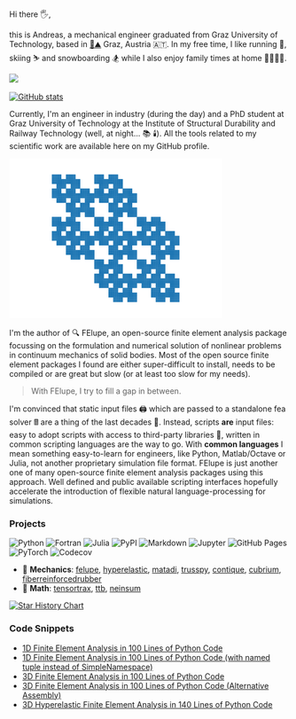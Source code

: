 Hi there 🖐️,

this is Andreas, a mechanical engineer graduated from Graz University of Technology, based in [🏰⛰️](https://en.wikipedia.org/wiki/Schlossberg_(Graz)) Graz, Austria 🇦🇹. In my free time, I like running 🏃‍, skiing ⛷️ and snowboarding 🏂 while I also enjoy family times at home 👨‍👩‍👧‍👦.

<a rel="me" href="https://mathstodon.xyz/@adtzlr"><img src="https://img.shields.io/badge/-MASTODON-%232B90D9?style=for-the-badge&logo=mastodon&logoColor=white"></a>

[![GitHub stats](https://github-readme-stats.vercel.app/api?username=adtzlr&count_private=true&show_icons=true)](https://github.com/adtzlr)

Currently, I'm an engineer in industry (during the day) and a PhD student at Graz University of Technology at the Institute of Structural Durability and Railway Technology (well, at night... 📚 🕯️). All the tools related to my scientific work are available here on my GitHub profile.

![sparsity-pattern](sparsity-pattern.svg)

I'm the author of 🔍 FElupe, an open-source finite element analysis package focussing on the formulation and numerical solution of nonlinear problems in continuum mechanics of solid bodies. Most of the open source finite element packages I found are either super-difficult to install, needs to be compiled or are great but slow (or at least too slow for my needs).

> With FElupe, I try to fill a gap in between.

I'm convinced that static input files 🖨️ which are passed to a standalone fea solver 🖩 are a thing of the last decades 💾. Instead, scripts **are** input files: easy to adopt scripts with access to third-party libraries 🛒, written in common scripting languages are the way to go. With **common languages** I mean something easy-to-learn for engineers, like Python, Matlab/Octave or Julia, not another proprietary simulation file format. FElupe is just another one of many open-source finite element analysis packages using this approach. Well defined and public available scripting interfaces hopefully accelerate the introduction of flexible natural language-processing for simulations.

### Projects

![Python](https://img.shields.io/badge/python-3670A0?style=for-the-badge&logo=python&logoColor=white) ![Fortran](https://img.shields.io/badge/Fortran-%23734F96.svg?style=for-the-badge&logo=fortran&logoColor=white) ![Julia](https://img.shields.io/badge/Julia-9558B2?style=for-the-badge&logo=julia&logoColor=white) ![PyPI](https://img.shields.io/badge/pypi-3775A9?style=for-the-badge&logo=pypi&logoColor=white) ![Markdown](https://img.shields.io/badge/Markdown-000000?style=for-the-badge&logo=markdown&logoColor=white) ![Jupyter](	https://img.shields.io/badge/Jupyter-F37626.svg?&style=for-the-badge&logo=Jupyter&logoColor=white) ![GitHub Pages](https://img.shields.io/badge/GitHub%20Pages-222222?style=for-the-badge&logo=GitHub%20Pages&logoColor=white) ![PyTorch](	https://img.shields.io/badge/PyTorch-EE4C2C?style=for-the-badge&logo=pytorch&logoColor=white) ![Codecov](https://img.shields.io/badge/Codecov-F01F7A?style=for-the-badge&logo=Codecov&logoColor=white)

- 🔧 **Mechanics**: [felupe](https://github.com/adtzlr/felupe), [hyperelastic](https://github.com/adtzlr/hyperelastic), [matadi](https://github.com/adtzlr/matadi), [trusspy](https://github.com/adtzlr/trusspy), [contique](https://github.com/adtzlr/contique), [cubrium](https://github.com/adtzlr/cubrium), [fiberreinforcedrubber](https://github.com/adtzlr/fiberreinforcedrubber)
- 🔢 **Math**: [tensortrax](https://github.com/adtzlr/tensortrax), [ttb](https://github.com/adtzlr/ttb), [neinsum](https://github.com/adtzlr/named_einsum)

[![Star History Chart](https://api.star-history.com/svg?repos=adtzlr/trusspy,adtzlr/felupe,adtzlr/ttb,adtzlr/tensortrax,adtzlr/matadi,adtzlr/contique,adtzlr/hyperelastic&type=Date)](https://star-history.com/#adtzlr/trusspy&adtzlr/felupe&adtzlr/ttb&adtzlr/tensortrax&adtzlr/matadi&adtzlr/contique&adtzlr/hyperelastic&adtzlr/neinsum&Date)

### Code Snippets

- [1D Finite Element Analysis in 100 Lines of Python Code](https://gist.github.com/adtzlr/8273013eaf56555da04e817650fd6abe)
- [1D Finite Element Analysis in 100 Lines of Python Code (with named tuple instead of SimpleNamespace)](https://gist.github.com/adtzlr/dec05a39fbc3741c1d08b1514b8cb911)
- [3D Finite Element Analysis in 100 Lines of Python Code](https://gist.github.com/adtzlr/de84b7dbd841fa88ede7d310e156d1e6)
- [3D Finite Element Analysis in 100 Lines of Python Code (Alternative Assembly)](https://gist.github.com/adtzlr/44314a16ef2a00945e53eb438b7bf87e)
- [3D Hyperelastic Finite Element Analysis in 140 Lines of Python Code](https://gist.github.com/adtzlr/832abb16767559a2fbea463b939fb0b6)
